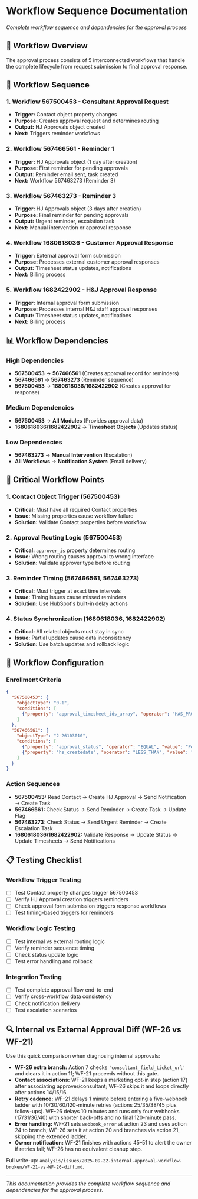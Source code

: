 # Workflow Sequence Documentation

*Complete workflow sequence and dependencies for the approval process*

## 🎯 **Workflow Overview**

The approval process consists of 5 interconnected workflows that handle the complete lifecycle from request submission to final approval response.

## 🔄 **Workflow Sequence**

### **1. Workflow 567500453 - Consultant Approval Request**
- **Trigger:** Contact object property changes
- **Purpose:** Creates approval request and determines routing
- **Output:** HJ Approvals object created
- **Next:** Triggers reminder workflows

### **2. Workflow 567466561 - Reminder 1**
- **Trigger:** HJ Approvals object (1 day after creation)
- **Purpose:** First reminder for pending approvals
- **Output:** Reminder email sent, task created
- **Next:** Workflow 567463273 (Reminder 3)

### **3. Workflow 567463273 - Reminder 3**
- **Trigger:** HJ Approvals object (3 days after creation)
- **Purpose:** Final reminder for pending approvals
- **Output:** Urgent reminder, escalation task
- **Next:** Manual intervention or approval response

### **4. Workflow 1680618036 - Customer Approval Response**
- **Trigger:** External approval form submission
- **Purpose:** Processes external customer approval responses
- **Output:** Timesheet status updates, notifications
- **Next:** Billing process

### **5. Workflow 1682422902 - H&J Approval Response**
- **Trigger:** Internal approval form submission
- **Purpose:** Processes internal H&J staff approval responses
- **Output:** Timesheet status updates, notifications
- **Next:** Billing process

## 📊 **Workflow Dependencies**

### **High Dependencies**
- **567500453** → **567466561** (Creates approval record for reminders)
- **567466561** → **567463273** (Reminder sequence)
- **567500453** → **1680618036/1682422902** (Creates approval for response)

### **Medium Dependencies**
- **567500453** → **All Modules** (Provides approval data)
- **1680618036/1682422902** → **Timesheet Objects** (Updates status)

### **Low Dependencies**
- **567463273** → **Manual Intervention** (Escalation)
- **All Workflows** → **Notification System** (Email delivery)

## 🚨 **Critical Workflow Points**

### **1. Contact Object Trigger (567500453)**
- **Critical:** Must have all required Contact properties
- **Issue:** Missing properties cause workflow failure
- **Solution:** Validate Contact properties before workflow

### **2. Approval Routing Logic (567500453)**
- **Critical:** `approver_is` property determines routing
- **Issue:** Wrong routing causes approval to wrong interface
- **Solution:** Validate approver type before routing

### **3. Reminder Timing (567466561, 567463273)**
- **Critical:** Must trigger at exact time intervals
- **Issue:** Timing issues cause missed reminders
- **Solution:** Use HubSpot's built-in delay actions

### **4. Status Synchronization (1680618036, 1682422902)**
- **Critical:** All related objects must stay in sync
- **Issue:** Partial updates cause data inconsistency
- **Solution:** Use batch updates and rollback logic

## 🔧 **Workflow Configuration**

### **Enrollment Criteria**
```json
{
  "567500453": {
    "objectType": "0-1",
    "conditions": [
      {"property": "approval_timesheet_ids_array", "operator": "HAS_PROPERTY"}
    ]
  },
  "567466561": {
    "objectType": "2-26103010", 
    "conditions": [
      {"property": "approval_status", "operator": "EQUAL", "value": "Pending"},
      {"property": "hs_createdate", "operator": "LESS_THAN", "value": "1 day ago"}
    ]
  }
}
```

### **Action Sequences**
- **567500453:** Read Contact → Create HJ Approval → Send Notification → Create Task
- **567466561:** Check Status → Send Reminder → Create Task → Update Flag
- **567463273:** Check Status → Send Urgent Reminder → Create Escalation Task
- **1680618036/1682422902:** Validate Response → Update Status → Update Timesheets → Send Notifications

## 📋 **Testing Checklist**

### **Workflow Trigger Testing**
- [ ] Test Contact property changes trigger 567500453
- [ ] Verify HJ Approval creation triggers reminders
- [ ] Check approval form submission triggers response workflows
- [ ] Test timing-based triggers for reminders

### **Workflow Logic Testing**
- [ ] Test internal vs external routing logic
- [ ] Verify reminder sequence timing
- [ ] Check status update logic
- [ ] Test error handling and rollback

### **Integration Testing**
- [ ] Test complete approval flow end-to-end
- [ ] Verify cross-workflow data consistency
- [ ] Check notification delivery
- [ ] Test escalation scenarios

## 🔍 Internal vs External Approval Diff (WF-26 vs WF-21)

Use this quick comparison when diagnosing internal approvals:
- **WF-26 extra branch:** Action 7 checks `'consultant_field_ticket_url'` and clears it in action 11; WF-21 proceeds without this gate.
- **Contact associations:** WF-21 keeps a marketing opt-in step (action 17) after associating approver/consultant; WF-26 skips it and loops directly after actions 14/15/16.
- **Retry cadence:** WF-21 delays 1 minute before entering a five-webhook ladder with 10/30/60/120-minute retries (actions 25/35/38/45 plus follow-ups). WF-26 delays 10 minutes and runs only four webhooks (17/31/36/40) with shorter back-offs and no final 120-minute pass.
- **Error handling:** WF-21 sets `webbook_error` at action 23 and uses action 24 to branch; WF-26 sets it at action 20 and branches via action 21, skipping the extended ladder.
- **Owner notification:** WF-21 finishes with actions 45–51 to alert the owner if retries fail; WF-26 has no equivalent cleanup step.

Full write-up: `analysis/issues/2025-09-22-internal-approval-workflow-broken/WF-21-vs-WF-26-diff.md`.

---

*This documentation provides the complete workflow sequence and dependencies for the approval process.*
